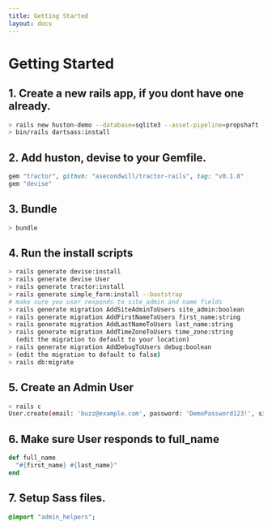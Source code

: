 ```yaml
---
title: Getting Started
layout: docs
---
```


# Getting Started

## 1. Create a new rails app, if you dont have one already.

````bash
> rails new huston-demo --database=sqlite3 --asset-pipeline=propshaft --javascript=importmap
> bin/rails dartsass:install
````

## 2.  Add huston, devise to your Gemfile.
````ruby
gem "tractor", github: "asecondwill/tractor-rails", tag: "v0.1.8"
gem "devise"
````

## 3. Bundle 
````bash
> bundle
````

## 4.  Run the install scripts
````bash
> rails generate devise:install
> rails generate devise User
> rails generate tractor:install 
> rails generate simple_form:install --bootstrap
# make sure you user responds to site_admin and name fields
> rails generate migration AddSiteAdminToUsers site_admin:boolean
> rails generate migration AddFirstNameToUsers first_name:string      
> rails generate migration AddLastNameToUsers last_name:string    
> rails generate migration AddTimeZoneToUsers time_zone:string   
  (edit the migration to default to your location)
> rails generate migration AddDebugToUsers debug:boolean
> (edit the migration to default to false)
> rails db:migrate

````

## 5. Create an Admin User
````bash
> rails c
User.create(email: 'buzz@example.com', password: 'DemoPassword123!', site_admin: true)
````

## 6. Make sure User responds to full_name
````ruby
def full_name
  "#{first_name} #{last_name}"
end  
````

## 7.  Setup Sass files. 
````sass
@import "admin_helpers";
````